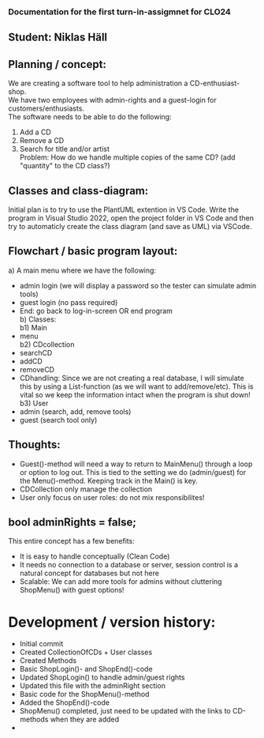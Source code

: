 ### Documentation for the first turn-in-assigmnet for CLO24  
## Student: Niklas Häll  
  
## Planning / concept:  
We are creating a software tool to help administration a CD-enthusiast-shop.  
We have two employees with admin-rights and a guest-login for customers/enthusiasts.  
The software needs to be able to do the following:  
1) Add a CD  
2) Remove a CD  
3) Search for title and/or artist  
Problem: How do we handle multiple copies of the same CD? (add "quantity" to the CD class?)  

## Classes and class-diagram:  
Initial plan is to try to use the PlantUML extention in VS Code. Write the program in Visual Studio 2022, open the project folder in VS Code and then try to automaticly create the class diagram (and save as UML) via VSCode.  
  
## Flowchart / basic program layout:  
a) A main menu where we have the following:  
- admin login (we will display a password so the tester can simulate admin tools)  
- guest login (no pass required)  
- End: go back to log-in-screen OR end program  
b) Classes:  
b1) Main
- menu   
b2) CDcollection  
- searchCD  
- addCD  
- removeCD 
- CDhandling: Since we are not creating a real database, I will simulate this by using a List-function (as we will want to add/remove/etc). This is vital so we keep the information intact when the program is shut down!  
b3) User  
- admin (search, add, remove tools)  
- guest (search tool only)  
  
  
## Thoughts:
- Guest()-method will need a way to return to MainMenu() through a loop or option to log out. This is tied to the setting we do (admin/guest) for the Menu()-method. Keeping track in the Main() is key.  
- CDCollection only manage the collection  
- User only focus on user roles: do not mix responsibilites!  

## bool adminRights = false;  
This entire concept has a few benefits:  
- It is easy to handle conceptually (Clean Code)  
- It needs no connection to a database or server, session control is a natural concept for databases but not here  
- Scalable: We can add more tools for admins without cluttering ShopMenu() with guest options!  
  
# Development / version history:  
- Initial commit  
- Created CollectionOfCDs + User classes  
- Created Methods  
- Basic ShopLogin()- and ShopEnd()-code  
- Updated ShopLogin() to handle admin/guest rights  
- Updated this file with the adminRight section  
- Basic code for the ShopMenu()-method  
- Added the ShopEnd()-code  
- ShopMenu() completed, just need to be updated with the links to CD-methods when they are added  
-  
  


